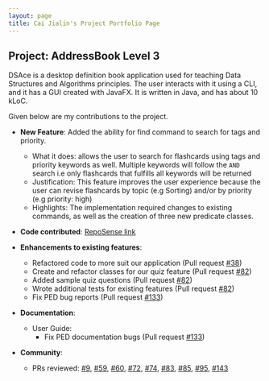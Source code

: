 ```yaml
---
layout: page
title: Cai Jialin's Project Portfolio Page
---
```


## Project: AddressBook Level 3

DSAce is a desktop definition book application used for teaching Data Structures and Algorithms principles. The user interacts with it using a CLI, and it has a GUI created with JavaFX.
It is written in Java, and has about 10 kLoC.

Given below are my contributions to the project.

* **New Feature**: Added the ability for find command to search for tags and priority.
  * What it does: allows the user to search for flashcards using tags and priority keywords as well. Multiple keywords will follow the `AND` search
  i.e only flashcards that fulfills all keywords will be returned
  * Justification: This feature improves the user experience because the user can revise flashcards by topic (e.g Sorting) and/or by priority (e.g priority: high)
  * Highlights: The implementation required changes to existing commands, as well as the creation of three new predicate classes.

* **Code contributed**: [RepoSense link](https://nus-cs2103-ay2021s1.github.io/tp-dashboard/#breakdown=true&search=jialin7878&sort=groupTitle&sortWithin=title&since=2020-08-14&timeframe=commit&mergegroup=&groupSelect=groupByRepos&checkedFileTypes=docs~functional-code~test-code~other)

* **Enhancements to existing features**:
  * Refactored code to more suit our application (Pull request [\#38]())
  * Create and refactor classes for our quiz feature (Pull request [\#82]())
  * Added sample quiz questions (Pull request [\#82]())
  * Wrote additional tests for existing features (Pull request [\#82]())
  * Fix PED bug reports (Pull request [\#133]())

* **Documentation**:
  * User Guide:
    * Fix PED documentation bugs (Pull request [\#133]())

* **Community**:
  * PRs reviewed: [\#9](), [\#59](), [\#60](), [\#72](), [\#74](), [\#83](), [\#85](), [\#95](), [\#143]()


